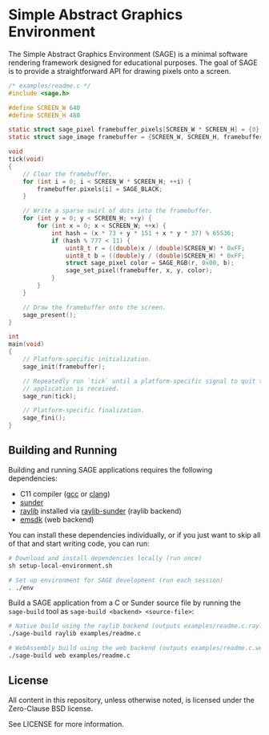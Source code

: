 Simple Abstract Graphics Environment
====================================

The Simple Abstract Graphics Environment (SAGE) is a minimal software rendering
framework designed for educational purposes. The goal of SAGE is to provide a
straightforward API for drawing pixels onto a screen.

```c
/* examples/readme.c */
#include <sage.h>

#define SCREEN_W 640
#define SCREEN_H 480

static struct sage_pixel framebuffer_pixels[SCREEN_W * SCREEN_H] = {0};
static struct sage_image framebuffer = {SCREEN_W, SCREEN_H, framebuffer_pixels};

void
tick(void)
{
    // Clear the framebuffer.
    for (int i = 0; i < SCREEN_W * SCREEN_H; ++i) {
        framebuffer.pixels[i] = SAGE_BLACK;
    }

    // Write a sparse swirl of dots into the framebuffer.
    for (int y = 0; y < SCREEN_H; ++y) {
        for (int x = 0; x < SCREEN_W; ++x) {
            int hash = (x * 73 + y * 151 + x * y * 37) % 65536;
            if (hash % 777 < 11) {
                uint8_t r = ((double)x / (double)SCREEN_W) * 0xFF;
                uint8_t b = ((double)y / (double)SCREEN_H) * 0xFF;
                struct sage_pixel color = SAGE_RGB(r, 0x00, b);
                sage_set_pixel(framebuffer, x, y, color);
            }
        }
    }

    // Draw the framebuffer onto the screen.
    sage_present();
}

int
main(void)
{
    // Platform-specific initialization.
    sage_init(framebuffer);

    // Repeatedly run `tick` until a platform-specific signal to quit the
    // application is received.
    sage_run(tick);

    // Platform-specific finalization.
    sage_fini();
}
```

## Building and Running
Building and running SAGE applications requires the following dependencies:

+ C11 compiler ([gcc](https://gcc.gnu.org/) or [clang](https://clang.llvm.org/))
+ [sunder](https://github.com/ashn-dot-dev/sunder)
+ [raylib](https://github.com/raysan5/raylib) installed via [raylib-sunder](https://github.com/ashn-dot-dev/raylib-sunder) (raylib backend)
+ [emsdk](https://github.com/emscripten-core/emsdk) (web backend)

You can install these dependencies individually, or if you just want to skip
all of that and start writing code, you can run:

```sh
# Download and install dependencies locally (run once)
sh setup-local-environment.sh

# Set up environment for SAGE development (run each session)
. ./env
```

Build a SAGE application from a C or Sunder source file by running the
`sage-build` tool as `sage-build <backend> <source-file>`:

```sh
# Native build using the raylib backend (outputs examples/readme.c.raylib.out)
./sage-build raylib examples/readme.c

# WebAssembly build using the web backend (outputs examples/readme.c.web.html)
./sage-build web examples/readme.c
```

## License
All content in this repository, unless otherwise noted, is licensed under the
Zero-Clause BSD license.

See LICENSE for more information.
